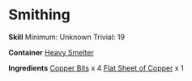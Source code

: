 <!-- TITLE: Copper Tubing -->
<!-- SUBTITLE:  -->
# Smithing
**Skill**
Minimum: Unknown
Trivial: 19

**Container**
[Heavy Smelter](heavy-smelter)

**Ingredients**
[Copper Bits](copper-bits) x 4
[Flat Sheet of Copper](flat-sheet-of-copper) x 1